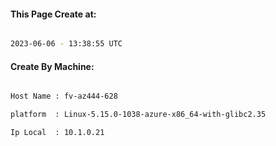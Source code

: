 
   
#### This Page Create at:

```bash

2023-06-06 - 13:38:55 UTC

```

#### Create By Machine:

```bash

Host Name : fv-az444-628

platform  : Linux-5.15.0-1038-azure-x86_64-with-glibc2.35

Ip Local  : 10.1.0.21

```


